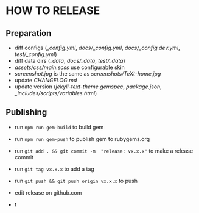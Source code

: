 # HOW TO RELEASE

## Preparation

- diff configs (*_config.yml*, *docs/_config.yml*, *docs/_config.dev.yml*, *test/_config.yml*)
- diff data dirs (*_data*, *docs/_data*, *test/_data*)
- *assets/css/main.scss* use configurable skin
- *screenshot.jpg* is the same as *screenshots/TeXt-home.jpg*
- update *CHANGELOG.md*
- update version (*jekyll-text-theme.gemspec*, *package.json*, *_includes/scripts/variables.html*)

## Publishing

- run `npm run gem-build` to build gem
- run `npm run gem-push` to publish gem to rubygems.org
- run `git add . && git commit -m  "release: vx.x.x"` to make a release commit
- run `git tag vx.x.x` to add a tag
- run `git push && git push origin vx.x.x` to push
- edit release on github.com

- t